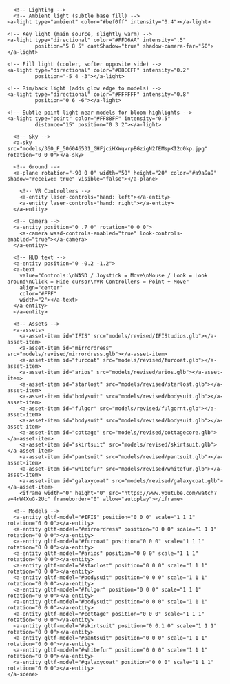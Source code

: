 <html>
  <head>
    <meta charset="utf-8">
    <title>Aishah & Abraham's Showcase!</title>
    <meta name="description" content="A-Frame Prototype">
    <script src="https://aframe.io/releases/1.4.2/aframe.min.js"></script>
    <script src="https://unpkg.com/aframe-effects@^1.0.0/dist/aframe-effects.min.js"></script>
    <script src="https://unpkg.com/aframe-extras@6.1.1/dist/aframe-extras.min.js"></script>
    <script src="https://unpkg.com/aframe-effects@^1.0.0/dist/aframe-effects.min.js"></script>
    <script src="https://cdn.jsdelivr.net/npm/aframe-environment-component/dist/aframe-environment-component.min.js"></script>
    <script src="https://cdn.jsdelivr.net/npm/aframe-extras@6.1.1/dist/aframe-extras.min.js"></script>
    <script src="https://unpkg.com/aframe-material-override-component/dist/aframe-material-override-component.min.js"></script>
    <script src="https://cdn.jsdelivr.net/gh/mrdoob/three.js/examples/js/loaders/FBXLoader.js"></script>
    <script src="https://cdn.jsdelivr.net/gh/c-frame/aframe-fbx-component/dist/aframe-fbx-component.min.js"></script>
  
  <meta name="viewport" content="width=device-width, initial-scale=1.0">
  </head>
  <body>
    <a-scene
      vr-mode-ui="enabled: true"
      webxr="optionalFeatures: hit-test, local-floor; requiredFeatures: local-floor"
      background="color: #001a33"
      shadow="type: pcsoft"
      effects="bloom"
      effects__bloom="strength: 4; radius: 1.2; threshold: 0.1"
      fog="type: linear; color: #ffffff"

>
      <!-- Lighting -->
      <!-- Ambient light (subtle base fill) -->
    <a-light type="ambient" color="#bef0ff" intensity="0.4"></a-light>

>
    <!-- Key light (main source, slightly warm) -->
    <a-light type="directional" color="#FFD6AA" intensity=".5"
             position="5 8 5" castShadow="true" shadow-camera-far="50"></a-light>

>
    <!-- Fill light (cooler, softer opposite side) -->
    <a-light type="directional" color="#88CCFF" intensity="0.2"
             position="-5 4 -3"></a-light>

>
    <!-- Rim/back light (adds glow edge to models) -->
    <a-light type="directional" color="#FFFFFF" intensity="0.8"
             position="0 6 -6"></a-light>

>
    <!-- Subtle point light near models for bloom highlights -->
    <a-light type="point" color="#FF88FF" intensity="0.5"
             distance="15" position="0 3 2"></a-light>

>
      <!-- Sky -->
      <a-sky src="models/360_F_506046531_GHFjciHXWqvrpBGzigN2fEMspKI2d0kp.jpg" rotation="0 0 0"></a-sky>

>
      <!-- Ground -->
      <a-plane rotation="-90 0 0" width="50" height="20" color="#a9a9a9" shadow="receive: true" visible="false"></a-plane>
      
>
        <!-- VR Controllers -->
        <a-entity laser-controls="hand: left"></a-entity>
        <a-entity laser-controls="hand: right"></a-entity>
      </a-entity>

>
      <!-- Camera -->
      <a-entity position="0 .7 0" rotation="0 0 0">
        <a-camera wasd-controls-enabled="true" look-controls-enabled="true"></a-camera>
      </a-entity>

> 
      <!-- HUD text -->
      <a-entity position="0 -0.2 -1.2">
      <a-text
        value="Controls:\nWASD / Joystick = Move\nMouse / Look = Look around\nClick = Hide cursor\nVR Controllers = Point + Move"
        align="center"
        color="#FFF"
        width="2"></a-text>
      </a-entity>
      </a-entity>

>
      <!-- Assets -->
      <a-assets>
        <a-asset-item id="IFIS" src="models/revised/IFIStudios.glb"></a-asset-item>
        <a-asset-item id="mirrordress" src="models/revised/mirrordress.glb"></a-asset-item>
        <a-asset-item id="furcoat" src="models/revised/furcoat.glb"></a-asset-item>
        <a-asset-item id="arios" src="models/revised/arios.glb"></a-asset-item>
        <a-asset-item id="starlost" src="models/revised/starlost.glb"></a-asset-item>
        <a-asset-item id="bodysuit" src="models/revised/bodysuit.glb"></a-asset-item>
        <a-asset-item id="fulgor" src="models/revised/fulgornt.glb"></a-asset-item>
        <a-asset-item id="bodysuit" src="models/revised/bodysuit.glb"></a-asset-item>
        <a-asset-item id="cottage" src="models/revised/cottagecore.glb"></a-asset-item>
        <a-asset-item id="skirtsuit" src="models/revised/skirtsuit.glb"></a-asset-item>
        <a-asset-item id="pantsuit" src="models/revised/pantsuit.glb"></a-asset-item>
        <a-asset-item id="whitefur" src="models/revised/whitefur.glb"></a-asset-item>
        <a-asset-item id="galaxycoat" src="models/revised/galaxycoat.glb"></a-asset-item>
        <iframe width="0" height="0" src="https://www.youtube.com/watch?v=4rW4XuG-2Uc" frameborder="0" allow="autoplay"></iframe>
</a-assets>

>
      <!-- Models -->
      <a-entity gltf-model="#IFIS" position="0 0 0" scale="1 1 1" rotation="0 0 0"></a-entity>
      <a-entity gltf-model="#mirrordress" position="0 0 0" scale="1 1 1" rotation="0 0 0"></a-entity>
      <a-entity gltf-model="#furcoat" position="0 0 0" scale="1 1 1" rotation="0 0 0"></a-entity>
      <a-entity gltf-model="#arios" position="0 0 0" scale="1 1 1" rotation="0 0 0"></a-entity>
      <a-entity gltf-model="#starlost" position="0 0 0" scale="1 1 1" rotation="0 0 0"></a-entity>
      <a-entity gltf-model="#bodysuit" position="0 0 0" scale="1 1 1" rotation="0 0 0"></a-entity>
      <a-entity gltf-model="#fulgor" position="0 0 0" scale="1 1 1" rotation="0 0 0"></a-entity>
      <a-entity gltf-model="#bodysuit" position="0 0 0" scale="1 1 1" rotation="0 0 0"></a-entity>
      <a-entity gltf-model="#cottage" position="0 0 0" scale="1 1 1" rotation="0 0 0"></a-entity>
      <a-entity gltf-model="#skirtsuit" position="0 0.1 0" scale="1 1 1" rotation="0 0 0"></a-entity>
      <a-entity gltf-model="#pantsuit" position="0 0 0" scale="1 1 1" rotation="0 0 0"></a-entity>
      <a-entity gltf-model="#whitefur" position="0 0 0" scale="1 1 1" rotation="0 0 0"></a-entity>
      <a-entity gltf-model="#galaxycoat" position="0 0 0" scale="1 1 1" rotation="0 0 0"></a-entity>
    </a-scene>
  </body>
</html>
